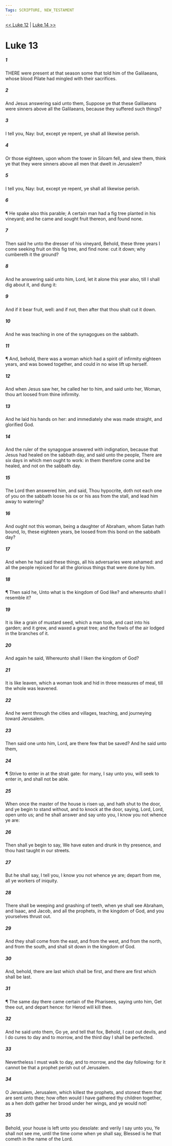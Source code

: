 ```yaml
---
Tags: SCRIPTURE, NEW_TESTAMENT
---
```


[<< Luke 12](NEW_TESTAMENT/03_Luke/Luke_12.md) | [Luke 14 >>](NEW_TESTAMENT/03_Luke/Luke_14.md)

# Luke 13

##### 1
 THERE were present at that season some that told him of the Galilaeans, whose blood Pilate had mingled with their sacrifices.
##### 2
 And Jesus answering said unto them, Suppose ye that these Galilaeans were sinners above all the Galilaeans, because they suffered such things?
##### 3
 I tell you, Nay: but, except ye repent, ye shall all likewise perish.
##### 4
 Or those eighteen, upon whom the tower in Siloam fell, and slew them, think ye that they were sinners above all men that dwelt in Jerusalem?
##### 5
 I tell you, Nay: but, except ye repent, ye shall all likewise perish.
##### 6
 ¶ He spake also this parable; A certain man had a fig tree planted in his vineyard; and he came and sought fruit thereon, and found none.
##### 7
 Then said he unto the dresser of his vineyard, Behold, these three years I come seeking fruit on this fig tree, and find none: cut it down; why cumbereth it the ground?
##### 8
 And he answering said unto him, Lord, let it alone this year also, till I shall dig about it, and dung it:
##### 9
 And if it bear fruit, well: and if not, then after that thou shalt cut it down.
##### 10
 And he was teaching in one of the synagogues on the sabbath.
##### 11
 ¶ And, behold, there was a woman which had a spirit of infirmity eighteen years, and was bowed together, and could in no wise lift up herself.
##### 12
 And when Jesus saw her, he called her to him, and said unto her, Woman, thou art loosed from thine infirmity.
##### 13
 And he laid his hands on her: and immediately she was made straight, and glorified God.
##### 14
 And the ruler of the synagogue answered with indignation, because that Jesus had healed on the sabbath day, and said unto the people, There are six days in which men ought to work: in them therefore come and be healed, and not on the sabbath day.
##### 15
 The Lord then answered him, and said, Thou hypocrite, doth not each one of you on the sabbath loose his ox or his ass from the stall, and lead him away to watering?
##### 16
 And ought not this woman, being a daughter of Abraham, whom Satan hath bound, lo, these eighteen years, be loosed from this bond on the sabbath day?
##### 17
 And when he had said these things, all his adversaries were ashamed: and all the people rejoiced for all the glorious things that were done by him.
##### 18
 ¶ Then said he, Unto what is the kingdom of God like? and whereunto shall I resemble it?
##### 19
 It is like a grain of mustard seed, which a man took, and cast into his garden; and it grew, and waxed a great tree; and the fowls of the air lodged in the branches of it.
##### 20
 And again he said, Whereunto shall I liken the kingdom of God?
##### 21
 It is like leaven, which a woman took and hid in three measures of meal, till the whole was leavened.
##### 22
 And he went through the cities and villages, teaching, and journeying toward Jerusalem.
##### 23
 Then said one unto him, Lord, are there few that be saved? And he said unto them,
##### 24
 ¶ Strive to enter in at the strait gate: for many, I say unto you, will seek to enter in, and shall not be able.
##### 25
 When once the master of the house is risen up, and hath shut to the door, and ye begin to stand without, and to knock at the door, saying, Lord, Lord, open unto us; and he shall answer and say unto you, I know you not whence ye are:
##### 26
 Then shall ye begin to say, We have eaten and drunk in thy presence, and thou hast taught in our streets.
##### 27
 But he shall say, I tell you, I know you not whence ye are; depart from me, all ye workers of iniquity.
##### 28
 There shall be weeping and gnashing of teeth, when ye shall see Abraham, and Isaac, and Jacob, and all the prophets, in the kingdom of God, and you yourselves thrust out.
##### 29
 And they shall come from the east, and from the west, and from the north, and from the south, and shall sit down in the kingdom of God.
##### 30
 And, behold, there are last which shall be first, and there are first which shall be last.
##### 31
 ¶ The same day there came certain of the Pharisees, saying unto him, Get thee out, and depart hence: for Herod will kill thee.
##### 32
 And he said unto them, Go ye, and tell that fox, Behold, I cast out devils, and I do cures to day and to morrow, and the third day I shall be perfected.
##### 33
 Nevertheless I must walk to day, and to morrow, and the day following: for it cannot be that a prophet perish out of Jerusalem.
##### 34
 O Jerusalem, Jerusalem, which killest the prophets, and stonest them that are sent unto thee; how often would I have gathered thy children together, as a hen doth gather her brood under her wings, and ye would not!
##### 35
 Behold, your house is left unto you desolate: and verily I say unto you, Ye shall not see me, until the time come when ye shall say, Blessed is he that cometh in the name of the Lord.
